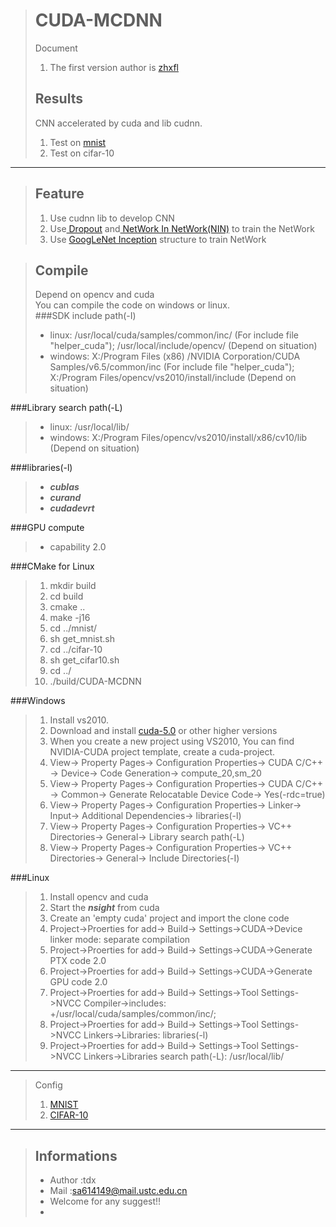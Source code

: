 >CUDA-MCDNN
>==========
>Document   
>1. The first version author is <a href="https://github.com/zhxfl/CUDA-CNN"> zhxfl </a>   
>
>Results
>--------
>CNN accelerated by cuda and lib cudnn.   
>1. Test on <a href="http://yann.lecun.com/exdb/mnist/"> mnist</a>    
>2. Test on cifar-10   
***

>Feature
>--------
>1. Use cudnn lib to develop CNN
>2. Use<a href="http://cs.nyu.edu/~wanli/dropc/"> Dropout</a> and<a href="http://arxiv.org/abs/1312.4400"> NetWork In NetWork(NIN)</a> to train the NetWork
>3. Use <a href="http://arxiv.org/abs/1409.4842">GoogLeNet Inception</a> structure to train NetWork

>Compile
>-------
>Depend on opencv and cuda    
>You can compile the code on windows or linux.   
###SDK include path(-I)   
>* linux: /usr/local/cuda/samples/common/inc/ (For include file "helper_cuda"); /usr/local/include/opencv/ (Depend on situation)        
>* windows: X:/Program Files (x86) /NVIDIA Corporation/CUDA Samples/v6.5/common/inc (For include file "helper_cuda"); X:/Program Files/opencv/vs2010/install/include (Depend on situation)
>
###Library search path(-L)   
>* linux: /usr/local/lib/   
>* windows: X:/Program Files/opencv/vs2010/install/x86/cv10/lib (Depend on situation)    
>
###libraries(-l)      
>* ***cublas***   
>* ***curand***   
>* ***cudadevrt***   
>

###GPU compute 
>* capability 2.0   

###CMake for Linux
>1. mkdir build  
>2. cd build  
>3. cmake ..  
>4. make -j16  
>5. cd ../mnist/  
>6. sh get_mnist.sh  
>7. cd ../cifar-10  
>8. sh get_cifar10.sh  
>9. cd ../  
>10. ./build/CUDA-MCDNN  

###Windows
>1. Install vs2010.
>3. Download and install <a href="https://developer.nvidia.com/cuda-downloads"> cuda-5.0</a> or other higher versions
>4. When you create a new project using VS2010, You can find NVIDIA-CUDA project template, create a cuda-project.
>5. View-> Property Pages-> Configuration Properties-> CUDA C/C++ -> Device-> Code Generation-> compute_20,sm_20   
>6. View-> Property Pages-> Configuration Properties-> CUDA C/C++ -> Common-> Generate Relocatable Device Code-> Yes(-rdc=true) 
>7. View-> Property Pages-> Configuration Properties-> Linker-> Input-> Additional Dependencies-> libraries(-l)   
>8. View-> Property Pages-> Configuration Properties-> VC++ Directories-> General-> Library search path(-L)  
>9. View-> Property Pages-> Configuration Properties-> VC++ Directories-> General-> Include Directories(-I)  

###Linux
>1. Install opencv and cuda
>2. Start the ***nsight*** from cuda
>3. Create an 'empty cuda' project and import the clone code  
>4. Project->Proerties for add-> Build-> Settings->CUDA->Device linker mode: separate compilation   
>5. Project->Proerties for add-> Build-> Settings->CUDA->Generate PTX code 2.0
>6. Project->Proerties for add-> Build-> Settings->CUDA->Generate GPU code 2.0
>7. Project->Proerties for add-> Build-> Settings->Tool Settings->NVCC Compiler->includes: +/usr/local/cuda/samples/common/inc/;  
>8. Project->Proerties for add-> Build-> Settings->Tool Settings->NVCC Linkers->Libraries: libraries(-l)   
>9. Project->Proerties for add-> Build-> Settings->Tool Settings->NVCC Linkers->Libraries search path(-L): /usr/local/lib/    

***
>Config   
>1. <a href="https://github.com/TanDongXu/CUDA-MCDNN/blob/master/profile/MnistConfig.txt">MNIST</a>   
>2. <a href="https://github.com/TanDongXu/CUDA-MCDNN/blob/master/profile/Cifar10Config.txt">CIFAR-10</a>   
***

>Informations
>------------
>* Author :tdx  
>* Mail   :sa614149@mail.ustc.edu.cn  
>* Welcome for any suggest!!   
>* 

